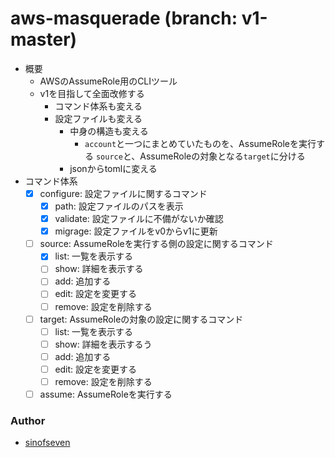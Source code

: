 # aws-masquerade (branch: v1-master)

- 概要
  - AWSのAssumeRole用のCLIツール
  - v1を目指して全面改修する
    - コマンド体系も変える
    - 設定ファイルも変える
      - 中身の構造も変える
        - `account`と一つにまとめていたものを、AssumeRoleを実行する `source`と、AssumeRoleの対象となる`target`に分ける
      - jsonからtomlに変える
- コマンド体系
  - [x] configure: 設定ファイルに関するコマンド
    - [x] path: 設定ファイルのパスを表示
    - [x] validate: 設定ファイルに不備がないか確認
    - [x] migrage: 設定ファイルをv0からv1に更新
  - [ ] source: AssumeRoleを実行する側の設定に関するコマンド
    - [x] list: 一覧を表示する
    - [ ] show: 詳細を表示する
    - [ ] add: 追加する
    - [ ] edit: 設定を変更する
    - [ ] remove: 設定を削除する
  - [ ] target: AssumeRoleの対象の設定に関するコマンド
    - [ ] list: 一覧を表示する
    - [ ] show: 詳細を表示するう
    - [ ] add: 追加する
    - [ ] edit: 設定を変更する
    - [ ] remove: 設定を削除する
  - [ ] assume: AssumeRoleを実行する

### Author
- [sinofseven](https://github.com/sinofseven)
